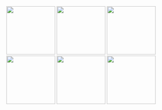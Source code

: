 <img src="https://onepatch.com/wp-content/uploads/2020/03/NODEJS_CIRCLE.gif" width="128"/>
<img src="https://user-images.githubusercontent.com/1560278/27637937-cb4b9b24-5c11-11e7-949b-15c1e4cdb53c.gif" width="128"/>
<img src="https://onepatch.com/wp-content/uploads/2020/03/CSS_CIRCLE.gif" width="128"/>
<img src="https://media3.giphy.com/media/XAxylRMCdpbEWUAvr8/giphy.gif?cid=6c09b952phtpxuk4fvu40wvpiv9c9ar18pvmx2tusrz1s1dw&rid=giphy.gif&ct=s" width="128"/>
<img src="https://onepatch.com/wp-content/uploads/2020/03/JAVASCRIPT_CIRCLE_NEW.gif" width="128"/>
<img src="https://docs.nestjs.com/assets/logo-small.svg" width="128"/>

  

